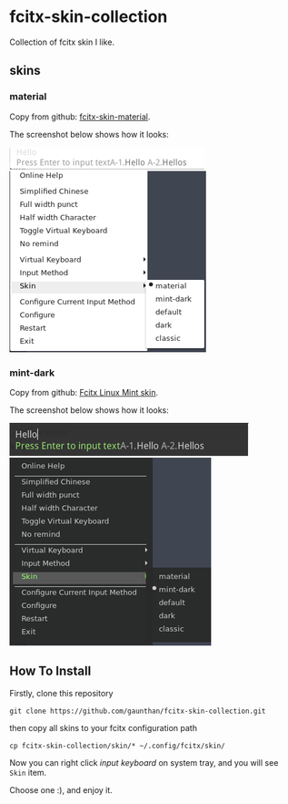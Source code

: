 # fcitx-skin-collection
Collection of fcitx skin I like.

## skins
### material
Copy from github: [fcitx-skin-material](https://github.com/ootaharuki99/fcitx-skin-material).

The screenshot below shows how it looks:

![](screenshots/material-inputdialog.png)
![](screenshots/material-panel.png)

### mint-dark
Copy from github: [Fcitx Linux Mint skin](https://github.com/fu-sen/fcitx-mint-skin.git).

The screenshot below shows how it looks:

![](screenshots/mint-dark-inputdialog.png)
![](screenshots/mint-dark-panel.png)

## How To Install
Firstly, clone this repository

	git clone https://github.com/gaunthan/fcitx-skin-collection.git

then copy all skins to your fcitx configuration path

	cp fcitx-skin-collection/skin/* ~/.config/fcitx/skin/

Now you can right click *input keyboard* on system tray, and you will see `Skin` item.

Choose one :), and enjoy it.

